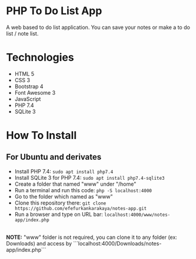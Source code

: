 # PHP To Do List App

A web based to do list application. You can save your notes or make a to do list / note list.

# Technologies

* HTML 5
* CSS 3
* Bootstrap 4
* Font Awesome 3
* JavaScript
* PHP 7.4
* SQLite 3

# How To Install
## For Ubuntu and derivates
* Install PHP 7.4: ```sudo apt install php7.4```
* Install SQLite 3 for PHP 7.4: ```sudo apt install php7.4-sqlite3```
* Create a folder that named "www" under "/home"
* Run a terminal and run this code: ```php -S localhost:4000```
* Go to the folder which named as "www"
* Clone this repository there: ```git clone https://github.com/efefurkankarakaya/notes-app.git```
* Run a browser and type on URL bar: ```localhost:4000/www/notes-app/index.php```
<br />
<b>NOTE:</b> "www" folder is not required, you can clone it to any folder (ex: Downloads) and access by ```localhost:4000/Downloads/notes-app/index.php```

